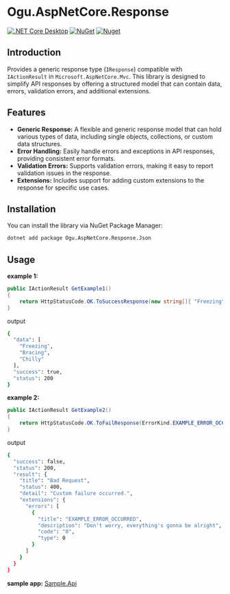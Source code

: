 # Ogu.AspNetCore.Response

[![.NET Core Desktop](https://github.com/ogulcanturan/Ogu.AspNetCore.Response/actions/workflows/dotnet.yml/badge.svg?branch=master)](https://github.com/ogulcanturan/Ogu.AspNetCore.Response/actions/workflows/dotnet.yml)
[![NuGet](https://img.shields.io/nuget/v/Ogu.AspNetCore.Response.Json.svg?color=1ecf18)](https://nuget.org/packages/Ogu.AspNetCore.Response.Json)
[![Nuget](https://img.shields.io/nuget/dt/Ogu.AspNetCore.Response.Json.svg?logo=nuget)](https://nuget.org/packages/Ogu.AspNetCore.Response.Json)

## Introduction

Provides a generic response type (`IResponse`) compatible with `IActionResult` in `Microsoft.AspNetCore.Mvc`. This library is designed to simplify API responses by offering a structured model that can contain data, errors, validation errors, and additional extensions.

## Features

- **Generic Response:** A flexible and generic response model that can hold various types of data, including single objects, collections, or custom data structures.
- **Error Handling:** Easily handle errors and exceptions in API responses, providing consistent error formats.
- **Validation Errors:** Supports validation errors, making it easy to report validation issues in the response.
- **Extensions:** Includes support for adding custom extensions to the response for specific use cases.

## Installation

You can install the library via NuGet Package Manager:

```bash
dotnet add package Ogu.AspNetCore.Response.Json
```
## Usage

**example 1:**
```csharp
public IActionResult GetExample1()
{
    return HttpStatusCode.OK.ToSuccessResponse(new string[]{ "Freezing", "Bracing", "Chilly" });
}
```

output

```bash
{
  "data": [
    "Freezing",
    "Bracing",
    "Chilly"
  ],
  "success": true,
  "status": 200
}
```

**example 2:**
```csharp
public IActionResult GetExample2()
{
    return HttpStatusCode.OK.ToFailResponse(ErrorKind.EXAMPLE_ERROR_OCCURRED);
}
```

output

```bash
{
  "success": false,
  "status": 200,
  "result": {
    "title": "Bad Request",
    "status": 400,
    "detail": "Custom failure occurred.",
    "extensions": {
      "errors": [
        {
          "title": "EXAMPLE_ERROR_OCCURRED",
          "description": "Don't worry, everything's gonna be alright",
          "code": "0",
          "type": 0
        }
      ]
    }
  }
}
```

**sample app:** [Sample.Api](https://github.com/ogulcanturan/Ogu.AspNetCore.Response/tree/master/samples/Sample.Api)
